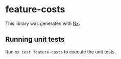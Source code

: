 # feature-costs

This library was generated with [Nx](https://nx.dev).

## Running unit tests

Run `nx test feature-costs` to execute the unit tests.
